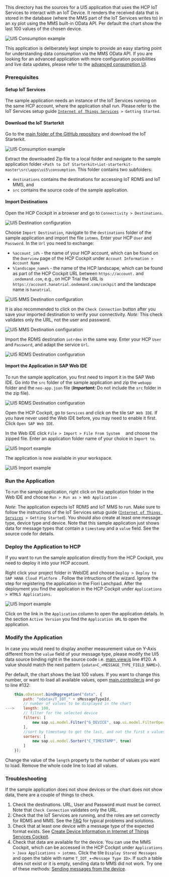 This directory has the sources for a UI5 application that uses the HCP IoT Services to interact with an IoT Device. It renders the received data that is stored in the database (where the MMS part of the IoT Services writes to) in an xy plot using the MMS built-in OData API. Per default the chart show the last 100 values of the chosen device.

![UI5 Consumption example](../../../../images/mms_consume_ui5_01.png)

This application is deliberately kept simple to provide an easy starting point for understanding data consumption via the MMS OData API.
If you are looking for an advanced application with more configuration possibilities and live data updates, please refer to the [advanced consumption UI](../consumption-advanced).

### Prerequisites
#### Setup IoT Services
The sample application needs an instance of the IoT Services running on the same HCP account, where the application shall run.
Please refer to the IoT Services setup guide [`Internet of Things Services`](https://help.hana.ondemand.com/iot)` > Getting Started`.

#### Download the IoT Starterkit
Go to the [main folder of the GitHub repository](https://github.com/SAP/iot-starterkit) and download the IoT Starterkit.

![UI5 Consumption example](../../../../images/mms_consume_ui5_01a.png)

Extract the downloaded Zip file to a local folder and navigate to the sample application folder ```<Path to IoT Starterkit>\iot-starterkit-master\src\apps\ui5\consumption```.
This folder contains two subfolders:
- ```destinations``` contains the destinations for accessing IoT RDMS and IoT MMS, and
- ```src``` contains the source code of the sample application.

#### Import Destinations
Open the HCP Cockpit in a browser and go to ``` Connectivity > Destinations ```.

![UI5 Destination configuration](../../../../images/mms_consume_ui5_03.png)

Choose ``` Import Destination ```, navigate to the ``` destinations ``` folder of the sample application and import the file ```iotmms```.
Enter your HCP ``` User ``` and ``` Password ```. In the ``` Url ``` you need to exchange:
- ```%account_id%``` - the name of your HCP account, which can be found on the ```Overview``` page of the HCP Cockpit under ```Account Information > Account Name```
- ```%landscape_name%``` - the name of the HCP landscape, which can be found as part of the HCP Cockpit URL between ```https://account.``` and ```.ondemand.com```,
e.g., on HCP Trial the URL is ```https://account.hanatrial.ondemand.com/cockpit``` and the landscape name is ``` hanatrial ```.

![UI5 MMS Destination configuration](../../../../images/mms_consume_ui5_04.png)

It is also recommended to click on the ```Check Connection``` button after you save your imported destination to verify your connectivity.
*Note:* This check validates only the URL, not the user and password.

![UI5 MMS Destination configuration](../../../../images/mms_consume_ui5_04a.png)

Import the RDMS destination ```iotrdms``` in the same way. Enter your HCP ``` User ``` and ``` Password ```, and adapt the service ``` Url ```.

![UI5 RDMS Destination configuration](../../../../images/mms_consume_ui5_05.png)

#### Import the Application in SAP Web IDE
To run the sample application, you first need to import it in the SAP Web IDE.
Go *into* the ``` src ``` folder of the sample application and zip the ```webapp``` folder and the ```neo-app.json``` file (***Important:*** Do not include the ```src``` folder in the zip file).

![UI5 RDMS Destination configuration](../../../../images/mms_consume_ui5_05a.png)

Open the HCP Cockpit, go to ```Services``` and click on the tile ```SAP Web IDE```. If you have never used the Web IDE before, you may need to enable it first.
Click ```Open SAP Web IDE```.

In the Web IDE click ```File > Import > File From System  ``` and choose the zipped file. Enter an application folder name of your choice in ```Import to```.

![UI5 Import example](../../../../images/mms_consume_ui5_02.png)

The application is now available in your workspace.

![UI5 Import example](../../../../images/mms_consume_ui5_06.png)

### Run the Application

To run the sample application, right click on the application folder in the Web IDE and choose ```Run > Run as > Web Application ```.

*Note*: The application expects IoT RDMS and IoT MMS to run. Make sure to follow the instructions of the IoT Services setup guide ([`Internet of Things Services`](https://help.hana.ondemand.com/iot)` > Getting Started`).
You should also create at least one message type, device type and device. 
Note that this sample application just shows data for message types that contain a ``` timestamp ``` and a ``` value ``` field. See the source code for details.

### Deploy the Application to HCP

If you want to run the sample application directly from the HCP Cockpit, you need to deploy it into your HCP account.

Right click your project folder in WebIDE and choose ```Deploy > Deploy to SAP HANA Cloud Platform ```. Follow the intructions of the wizard. Ignore the step for registering the application in the Fiori Lanchpad.
After the deployment you find the application in the HCP Cockpit under ```Applications > HTML5 Applications```.

![UI5 Import example](../../../../images/mms_consume_ui5_07.png)

Click on the link in the ```Application``` column to open the application details. In the section ```Active Version``` you find the ```Application URL``` to open the application.

### Modify the Application

In case you would need to display another measurement value on Y-Axis different from the ``` value ``` field of your message type, please modify the UI5 data source binding right in the source code i.e.
[main.view.js](src/webapp/view/main.view.js) line #120.
A value should match the next pattern ``` {odata>C_<MESSAGE_TYPE_FIELD_NAME>} ```.

Per default, the chart shows the last 100 values. If you want to change this number, or want to load all available values, open
[main.controller.js](src/webapp/controller/main.controller.js) and go to line #132:
```javascript
	this.oDataset.bindAggregation("data", {
		path: "odata>/T_IOT_" + sMessageTypeId,
		// number of values to be displayed in the chart
--->	length: 100,
		// filter for the selected device
		filters: [
			new sap.ui.model.Filter("G_DEVICE", sap.ui.model.FilterOperator.EQ, sDeviceId)
		],
		//sort by timestamp to get the last, and not the first x values
		sorters: [
			new sap.ui.model.Sorter("C_TIMESTAMP", true)
		]
	});
```
Change the value of the ```length``` property to the number of values you want to load. Remove the whole code line to load all values.

### Troubleshooting
If the sample application does not show devices or the chart does not show data, there are a couple of things to check.

1. Check the destinations. URL, User and Password must must be correct. Note that ```Check Connection``` validates only the URL.
2. Check that the IoT Services are running, and the roles are set correctly for RDMS and MMS.
See the [FAQ](https://help.hana.ondemand.com/iot/frameset.htm?a012a3788b6e498a8971dd27c97ce6bf.html) for typical problems and solutions.
3. Check that at least one device with a message type of the expected format exists.
See [Create Device Information in Internet of Things Services Cockpit](../../../prerequisites/cockpit).
4. Check that data are available for the device. You can use the MMS Cockpit, which can be accessed in the HCP Cockpit under ```Applications > Java Applications > iotmms```.
Click the tile ```Display Stored Messages``` and open the table with name ```T_IOT_```+```<Message Type ID>```.
If such a table does not exist or it is empty, sending data to MMS did not work. Try one of these methods: [Sending messages from the device](../../../../README.md#sending-messages).